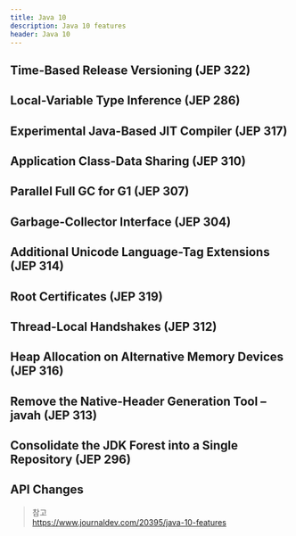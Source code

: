 ```yaml
---
title: Java 10
description: Java 10 features
header: Java 10
---
```


## Time-Based Release Versioning (JEP 322)


## Local-Variable Type Inference (JEP 286)


## Experimental Java-Based JIT Compiler (JEP 317)


## Application Class-Data Sharing (JEP 310)


## Parallel Full GC for G1 (JEP 307)


## Garbage-Collector Interface (JEP 304)


## Additional Unicode Language-Tag Extensions (JEP 314)


## Root Certificates (JEP 319)


## Thread-Local Handshakes (JEP 312)


## Heap Allocation on Alternative Memory Devices (JEP 316)


## Remove the Native-Header Generation Tool – javah (JEP 313)


## Consolidate the JDK Forest into a Single Repository (JEP 296)


## API Changes

> 참고<br/>
> https://www.journaldev.com/20395/java-10-features